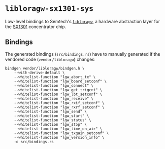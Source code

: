 # `libloragw-sx1301-sys`

Low-level bindings to Semtech's
[`libloragw`](https://github.com/Lora-net/lora_gateway/tree/master/libloragw),
a hardware abstraction layer for the
[SX1301](https://www.semtech.com/products/wireless-rf/lora-gateways/sx1301)
concentrator chip.

## Bindings

The generated bindings (`src/bindings.rs`) have to manually generated
if the vendored code (`vendor/libloragw`) changes:

```
bindgen vendor/libloragw/bindgen.h \
    --with-derive-default \
    --whitelist-function "lgw_abort_tx" \
    --whitelist-function "lgw_board_setconf" \
    --whitelist-function "lgw_connect" \
    --whitelist-function "lgw_get_trigcnt" \
    --whitelist-function "lgw_lbt_setconf" \
    --whitelist-function "lgw_receive" \
    --whitelist-function "lgw_rxif_setconf" \
    --whitelist-function "lgw_rxrf_setconf" \
    --whitelist-function "lgw_send" \
    --whitelist-function "lgw_start" \
    --whitelist-function "lgw_status" \
    --whitelist-function "lgw_stop" \
    --whitelist-function "lgw_time_on_air" \
    --whitelist-function "lgw_txgain_setconf" \
    --whitelist-function "lgw_version_info" \
    -o src/bindings.rs
```
